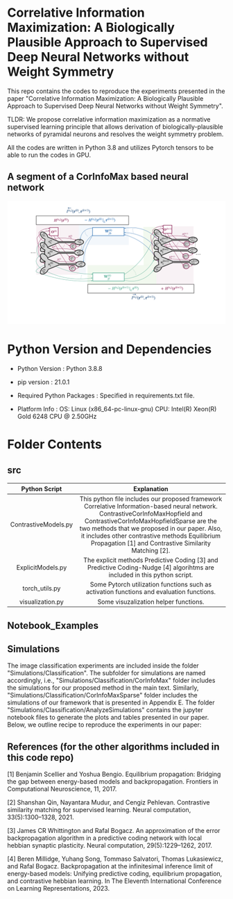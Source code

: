 # Correlative Information Maximization: A Biologically Plausible Approach to Supervised Deep Neural Networks without Weight Symmetry

This repo contains the codes to reproduce the experiments presented in the paper "Correlative Information Maximization: A Biologically Plausible Approach to Supervised Deep Neural Networks without Weight Symmetry". 

TLDR: We propose correlative information maximization as a normative supervised learning principle that allows derivation of biologically-plausible networks of pyramidal neurons and resolves the weight symmetry problem. 

All the codes are written in Python 3.8 and utilizes Pytorch tensors to be able to run the codes in GPU.

## A segment of a CorInfoMax based neural network

![Sample Network Figures](./Figures/CorInfoMaxNN_.png) 

# Python Version and Dependencies

* Python Version : Python 3.8.8

* pip version : 21.0.1

* Required Python Packages : Specified in requirements.txt file.

* Platform Info : OS: Linux (x86_64-pc-linux-gnu) CPU: Intel(R) Xeon(R) Gold 6248 CPU @ 2.50GHz

# Folder Contents

## src
Python Script         |  Explanation
:--------------------:|:-------------------------:
ContrastiveModels.py   | This python file includes our proposed framework Correlative Information-based neural network. ContrastiveCorInfoMaxHopfield and ContrastiveCorInfoMaxHopfieldSparse are the two methods that we proposed in our paper. Also, it includes other contrastive methods Equilibrium Propagation [1] and Contrastive Similarity Matching [2]. 
ExplicitModels.py       | The explicit methods Predictive Coding [3] and Predictive Coding-Nudge [4] algorihtms are included in this python script.
torch_utils.py          | Some Pytorch utilization functions such as activation functions and evaluation functions.
visualization.py        | Some visuzalization helper functions.

## Notebook_Examples

## Simulations

The image classification experiments are included inside the folder "Simulations/Classification". The subfolder for simulations are named accordingly, i.e., "Simulations/Classification/CorInfoMax" folder includes the simulations for our proposed method in the main text. Similarly, "Simulations/Classification/CorInfoMaxSparse" folder includes the simulations of our framework that is presented in Appendix E. The folder "Simulations/Classification/AnalyzeSimulations" contains the jupyter notebook files to generate the plots and tables presented in our paper. Below, we outline recipe to reproduce the experiments in our paper:


## References (for the other algorithms included in this code repo)

[1] Benjamin Scellier and Yoshua Bengio. Equilibrium propagation: Bridging the gap between energy-based models and backpropagation. Frontiers in Computational Neuroscience, 11, 2017.

[2] Shanshan Qin, Nayantara Mudur, and Cengiz Pehlevan. Contrastive similarity matching for supervised learning. Neural computation, 33(5):1300–1328, 2021.

[3] James CR Whittington and Rafal Bogacz. An approximation of the error backpropagation algorithm in a predictive coding network with local hebbian synaptic plasticity. Neural computation, 29(5):1229–1262, 2017.

[4] Beren Millidge, Yuhang Song, Tommaso Salvatori, Thomas Lukasiewicz, and Rafal Bogacz. Backpropagation at the infinitesimal inference limit of energy-based models: Unifying predictive coding, equilibrium propagation, and contrastive hebbian learning. In The Eleventh International Conference on Learning Representations, 2023.
